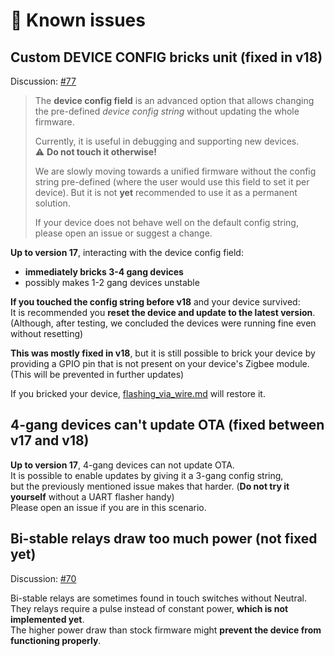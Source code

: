 # 🚨 Known issues

## Custom DEVICE CONFIG bricks unit (fixed in v18)

Discussion: [#77](https://github.com/romasku/tuya-zigbee-switch/issues/77)

> The **device config field** is an advanced option that allows changing the pre-defined *device config string* without updating the whole firmware.  
>  
> Currently, it is useful in debugging and supporting new devices.  
> ⚠️️ **Do not touch it otherwise!**
>
> We are slowly moving towards a unified firmware without the config string pre-defined (where the user would use this field to set it per device). But it is not **yet** recommended to use it as a permanent solution.  
>
> If your device does not behave well on the default config string, please open an issue or suggest a change.

**Up to version 17**, interacting with the device config field:
- **immediately bricks 3-4 gang devices**
- possibly makes 1-2 gang devices unstable  

**If you touched the config string before v18** and your device survived:  
It is recommended you **reset the device and update to the latest version**.  
(Although, after testing, we concluded the devices were running fine even without resetting)  

**This was mostly fixed in v18**, but it is still possible to brick your device by providing a GPIO pin that is not present on your device's Zigbee module. (This will be prevented in further updates)

If you bricked your device, [flashing_via_wire.md](./flashing_via_wire.md) will restore it.  

## 4-gang devices can't update OTA (fixed between v17 and v18)

**Up to version 17**, 4-gang devices can not update OTA.  
It is possible to enable updates by giving it a 3-gang config string,  
but the previously mentioned issue makes that harder.  (**Do not try it yourself** without a UART flasher handy)  
Please open an issue if you are in this scenario.

## Bi-stable relays draw too much power (not fixed yet)

Discussion: [#70](https://github.com/romasku/tuya-zigbee-switch/issues/70)  

Bi-stable relays are sometimes found in touch switches without Neutral.  
They relays require a pulse instead of constant power, **which is not implemented yet**.  
The higher power draw than stock firmware might **prevent the device from functioning properly**.  